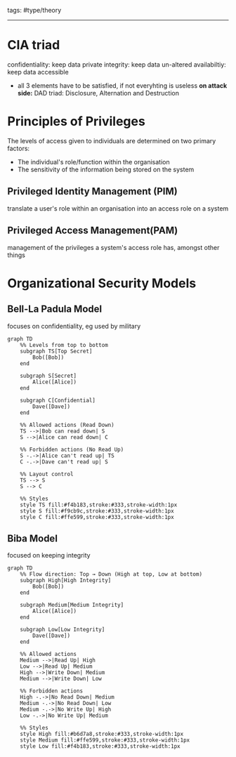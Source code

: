 tags: #type/theory 

---
# CIA triad
confidentiality: keep data private
integrity: keep data un-altered
availabiltiy: keep data accessible

- all 3 elements have to be satisfied, if not everyhting is useless
**on attack side:**
DAD triad: Disclosure, Alternation and Destruction
# Principles of Privileges
The levels of access given to individuals are determined on two primary factors:

-   The individual's role/function within the organisation
-   The sensitivity of the information being stored on the system
## Privileged Identity Management (PIM)
translate a user's role within an organisation into an access role on a system
## Privileged Access Management(PAM)
management of the privileges a system's access role has, amongst other things
# Organizational Security Models
## Bell-La Padula Model
focuses on confidentiality, eg used by military
    
```mermaid
graph TD
    %% Levels from top to bottom
    subgraph TS[Top Secret]
        Bob([Bob])
    end

    subgraph S[Secret]
        Alice([Alice])
    end

    subgraph C[Confidential]
        Dave([Dave])
    end

    %% Allowed actions (Read Down)
    TS -->|Bob can read down| S
    S -->|Alice can read down| C

    %% Forbidden actions (No Read Up)
    S -.->|Alice can't read up| TS
    C -.->|Dave can't read up| S

    %% Layout control
    TS --> S
    S --> C

    %% Styles
    style TS fill:#f4b183,stroke:#333,stroke-width:1px
    style S fill:#f9cb9c,stroke:#333,stroke-width:1px
    style C fill:#ffe599,stroke:#333,stroke-width:1px
```

## Biba Model
focused on keeping integrity

```mermaid
graph TD
    %% Flow direction: Top → Down (High at top, Low at bottom)
    subgraph High[High Integrity]
        Bob([Bob])
    end

    subgraph Medium[Medium Integrity]
        Alice([Alice])
    end

    subgraph Low[Low Integrity]
        Dave([Dave])
    end

    %% Allowed actions
    Medium -->|Read Up| High
    Low -->|Read Up| Medium
    High -->|Write Down| Medium
    Medium -->|Write Down| Low

    %% Forbidden actions
    High -.->|No Read Down| Medium
    Medium -.->|No Read Down| Low
    Medium -.->|No Write Up| High
    Low -.->|No Write Up| Medium

    %% Styles
    style High fill:#b6d7a8,stroke:#333,stroke-width:1px
    style Medium fill:#ffe599,stroke:#333,stroke-width:1px
    style Low fill:#f4b183,stroke:#333,stroke-width:1px
```
